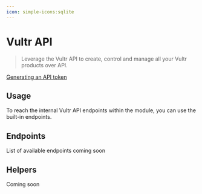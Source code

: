 ```yaml
---
icon: simple-icons:sqlite
---
```


# Vultr API

> Leverage the Vultr API to create, control and manage all your Vultr products over API.

<!-- :read-more{to=""} -->

[Generating an API token](https://docs.vultr.com/best-practices-for-designing-a-modern-rest-api)

## Usage

To reach the internal Vultr API endpoints within the module, you can use the built-in endpoints. 


## Endpoints

List of available endpoints coming soon

## Helpers

Coming soon
